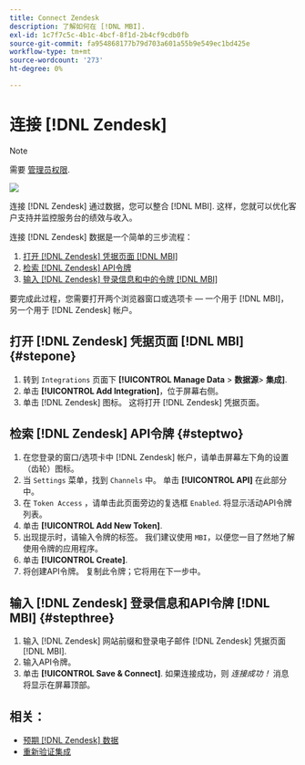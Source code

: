 ```yaml
---
title: Connect Zendesk
description: 了解如何在 [!DNL MBI].
exl-id: 1c7f7c5c-4b1c-4bcf-8f1d-2b4cf9cdb0fb
source-git-commit: fa954868177b79d703a601a55b9e549ec1bd425e
workflow-type: tm+mt
source-wordcount: '273'
ht-degree: 0%

---
```


# 连接 [!DNL Zendesk]

>[!NOTE]
>
>需要 [管理员权限](../../../administrator/user-management/user-management.md).

![](../../../assets/Zendesk_logo.png)

连接 [!DNL Zendesk] 通过数据，您可以整合 [!DNL MBI]. 这样，您就可以优化客户支持并监控服务台的绩效与收入。

连接 [!DNL Zendesk] 数据是一个简单的三步流程：

1. [打开 [!DNL Zendesk] 凭据页面 [!DNL MBI]](#stepone)
1. [检索 [!DNL Zendesk] API令牌](#steptwo)
1. [输入 [!DNL Zendesk] 登录信息和中的令牌 [!DNL MBI]](#stepthree)

要完成此过程，您需要打开两个浏览器窗口或选项卡 — 一个用于 [!DNL MBI]，另一个用于 [!DNL Zendesk] 帐户。

## 打开 [!DNL Zendesk] 凭据页面 [!DNL MBI] {#stepone}

1. 转到 `Integrations` 页面下 **[!UICONTROL Manage Data** > **&#x200B;数据源&#x200B;**> **集成]**.
1. 单击 **[!UICONTROL Add Integration]**，位于屏幕右侧。
1. 单击 [!DNL Zendesk] 图标。 这将打开 [!DNL Zendesk] 凭据页面。

## 检索 [!DNL Zendesk] API令牌 {#steptwo}

1. 在您登录的窗口/选项卡中 [!DNL Zendesk] 帐户，请单击屏幕左下角的设置（齿轮）图标。
1. 当 `Settings` 菜单，找到 `Channels` 中。 单击 **[!UICONTROL API]** 在此部分中。
1. 在 `Token Access` ，请单击此页面旁边的复选框 `Enabled`. 将显示活动API令牌列表。
1. 单击 **[!UICONTROL Add New Token]**.
1. 出现提示时，请输入令牌的标签。 我们建议使用 `MBI`，以便您一目了然地了解使用令牌的应用程序。
1. 单击 **[!UICONTROL Create]**.
1. 将创建API令牌。 复制此令牌；它将用在下一步中。

## 输入 [!DNL Zendesk] 登录信息和API令牌 [!DNL MBI] {#stepthree}

1. 输入 [!DNL Zendesk] 网站前缀和登录电子邮件 [!DNL Zendesk] 凭据页面 [!DNL MBI].
1. 输入API令牌。
1. 单击 **[!UICONTROL Save & Connect]**. 如果连接成功，则 *连接成功！* 消息将显示在屏幕顶部。

## 相关：

* [预期 [!DNL Zendesk] 数据](../integrations/exp-zendesk-data.md)
* [重新验证集成](https://experienceleague.adobe.com/docs/commerce-knowledge-base/kb/how-to/mbi-reauthenticating-integrations.html?lang=en)
